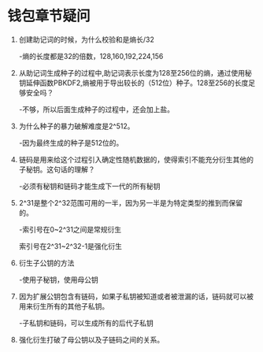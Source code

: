 # 钱包章节疑问

1. 创建助记词的时候，为什么校验和是熵长/32

   -熵的长度都是32的倍数，128,160,192,224,156

2. 从助记词生成种子的过程中,助记词表示长度为128至256位的熵，通过使用秘钥延伸函数PBKDF2,熵被用于导出较长的（512位）种子。128至256的长度足够安全吗？

   -不够，所以后面生成种子的过程中，还会加上盐。

3. 为什么种子的暴力破解难度是2^512。

   -因为最终生成的种子是512位的。

4. 链码是用来给这个过程引入确定性随机数据的，使得索引不能充分衍生其他的子秘钥。这句话的理解？

   -必须有秘钥和链码才能生成下一代的所有秘钥

5. 2^31是整个2^32范围可用的一半，因为另一半是为特定类型的推到而保留的。

   -索引号在0~2^31之间是常规衍生

    索引号在2^31~2^32-1是强化衍生

6. 衍生子公钥的方法

   -使用子秘钥，使用母公钥

7. 因为扩展公钥包含有链码，如果子私钥被知道或者被泄漏的话，链码就可以被用来衍生所有的其他子私钥。

   -子私钥和链码，可以生成所有的后代子私钥

8. 强化衍生打破了母公钥以及子链码之间的关系。